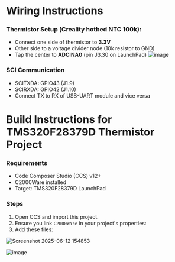 # Wiring Instructions

### Thermistor Setup (Creality hotbed NTC 100k):

- Connect one side of thermistor to **3.3V**
- Other side to a voltage divider node (10k resistor to GND)
- Tap the center to **ADCINA0** (pin J3.30 on LaunchPad)
![image](https://github.com/user-attachments/assets/bc13a75e-c7cb-4daa-9791-3309cd4b1558)

### SCI Communication

- SCITXDA: GPIO43 (J1.9)
- SCIRXDA: GPIO42 (J1.10)
- Connect TX to RX of USB-UART module and vice versa

# Build Instructions for TMS320F28379D Thermistor Project

### Requirements

- Code Composer Studio (CCS) v12+
- C2000Ware installed
- Target: TMS320F28379D LaunchPad

### Steps

1. Open CCS and import this project.
2. Ensure you link `C2000Ware` in your project's properties:
3. Add these files:

![Screenshot 2025-06-12 154853](https://github.com/user-attachments/assets/b9639c03-d400-4df1-a79c-0fc89abe9439)

![image](https://github.com/user-attachments/assets/6acafe46-d9ae-4a99-880c-cf2291f071c6)



